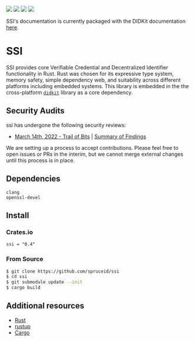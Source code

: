 [![](https://img.shields.io/github/workflow/status/spruceid/ssi/ci)](https://github.com/spruceid/ssi/actions?query=workflow%3Aci+branch%3Amain)
[![](https://img.shields.io/badge/Rust-v1.51.0-orange)](https://www.rust-lang.org/)
[![](https://img.shields.io/badge/License-Apache--2.0-green)](https://github.com/spruceid/didkit/blob/main/LICENSE)
[![](https://img.shields.io/twitter/follow/spruceid?label=Follow&style=social)](https://twitter.com/spruceid)

SSI's documentation is currently packaged with the DIDKit documentation
[here](https://spruceid.dev/didkit/didkit/).

# SSI

SSI provides core Verifiable Credential and Decentralized Identifier
functionality in Rust. Rust was chosen for its expressive type system, memory
safety, simple dependency web, and suitability across different platforms
including embedded systems. This library is embedded in the the cross-platform
[`didkit`](https://github.com/spruceid/didkit) library as a core dependency.

## Security Audits

ssi has undergone the following security reviews:
- [March 14th, 2022 - Trail of Bits](https://github.com/trailofbits/publications/blob/master/reviews/SpruceID.pdf) | [Summary of Findings](https://blog.spruceid.com/spruce-completes-first-security-audit-from-trail-of-bits/)

We are setting up a process to accept contributions. Please feel free to open
issues or PRs in the interim, but we cannot merge external changes until this
process is in place.

## Dependencies

```
clang
openssl-devel
```

## Install

### Crates.io

```
ssi = "0.4"
```

### From Source

```sh
$ git clone https://github.com/spruceid/ssi
$ cd ssi
$ git submodule update --init
$ cargo build
```

## Additional resources

- [Rust](https://www.rust-lang.org/)
- [rustup](https://rustup.rs/)
- [Cargo](https://doc.rust-lang.org/cargo/)
